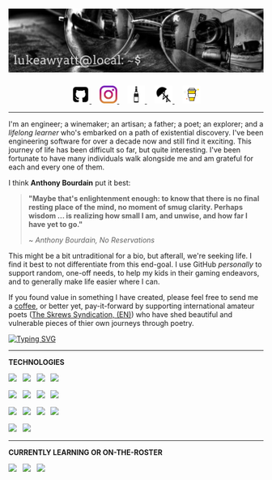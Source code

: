# [![Luke Wyatt Profile Header](https://raw.githubusercontent.com/lukeawyatt/lukeawyatt/main/assets/images/banner.jpg)](https://github.com/lukeawyatt)

<p align='center'>
    <a href="https://github.com/lukeawyatt">
        <picture>
            <source media="(prefers-color-scheme: dark)" srcset="https://github.com/lukeawyatt/lukeawyatt/blob/main/assets/icons/github.dark.png?raw=true">
            <source media="(prefers-color-scheme: light)" srcset="https://github.com/lukeawyatt/lukeawyatt/blob/main/assets/icons/github.png?raw=true">
            <img src="https://github.com/lukeawyatt/lukeawyatt/blob/main/assets/icons/github.png?raw=true" width="35" height="35">
        </picture>
    </a>
    &nbsp;&nbsp;&nbsp;
    <a href="https://www.instagram.com/luke.a.wyatt">
        <picture>
            <source media="(prefers-color-scheme: dark)" srcset="https://github.com/lukeawyatt/lukeawyatt/blob/main/assets/icons/instagram.dark.jpg?raw=true">
            <source media="(prefers-color-scheme: light)" srcset="https://github.com/lukeawyatt/lukeawyatt/blob/main/assets/icons/instagram.jpg?raw=true">
            <img src="https://github.com/lukeawyatt/lukeawyatt/blob/main/assets/icons/instagram.jpg?raw=true" width="35" height="35">
        </picture>
    </a>
    &nbsp;&nbsp;&nbsp;
    <a href="https://maug.moulach.com">
        <picture>
            <source media="(prefers-color-scheme: dark)" srcset="https://github.com/lukeawyatt/lukeawyatt/blob/main/assets/icons/wine.dark.png?raw=true">
            <source media="(prefers-color-scheme: light)" srcset="https://github.com/lukeawyatt/lukeawyatt/blob/main/assets/icons/wine.png?raw=true">
            <img src="https://github.com/lukeawyatt/lukeawyatt/blob/main/assets/icons/wine.png?raw=true" width="35" height="35">
        </picture>
    </a>
    &nbsp;&nbsp;&nbsp;
    <a href="https://loose.skre.ws/tree/ig.lw.html">
        <picture>
            <source media="(prefers-color-scheme: dark)" srcset="https://github.com/lukeawyatt/lukeawyatt/blob/main/assets/icons/skrews.dark.jpg?raw=true">
            <source media="(prefers-color-scheme: light)" srcset="https://github.com/lukeawyatt/lukeawyatt/blob/main/assets/icons/skrews.jpg?raw=true">
            <img src="https://github.com/lukeawyatt/lukeawyatt/blob/main/assets/icons/skrews.jpg?raw=true" width="35" height="35">
        </picture>
    </a>
    &nbsp;&nbsp;&nbsp;
    <a href="https://www.buymeacoffee.com/lukeawyatt">
        <picture>
            <source media="(prefers-color-scheme: dark)" srcset="https://github.com/lukeawyatt/lukeawyatt/blob/main/assets/icons/buy-me-a-coffee.dark.png?raw=true">
            <source media="(prefers-color-scheme: light)" srcset="https://github.com/lukeawyatt/lukeawyatt/blob/main/assets/icons/buy-me-a-coffee.png?raw=true">
            <img src="https://github.com/lukeawyatt/lukeawyatt/blob/main/assets/icons/buy-me-a-coffee.png?raw=true" width="35" height="35">
        </picture>
    </a>
</p>

---

I'm an engineer; a winemaker; an artisan; a father; a poet; an explorer; and a *lifelong learner* who's embarked on a path of existential discovery. I've been engineering software for over a decade now and still find it exciting. This journey of life has been difficult so far, but quite interesting.  I've been fortunate to have many individuals walk alongside me and am grateful for each and every one of them.

I think **Anthony Bourdain** put it best: 

> **"**Maybe that's enlightenment enough: to know that there is no final resting place of the mind, no moment of smug clarity. Perhaps wisdom ... is realizing how small I am, and unwise, and how far I have yet to go.**"**
> 
> ~ *Anthony Bourdain, No Reservations*

This might be a bit untraditional for a bio, but afterall, we're seeking life.  I find it best to not differentiate from this end-goal.  I use GitHub *personally* to support random, one-off needs, to help my kids in their gaming endeavors, and to generally make life easier where I can.

If you found value in something I have created, please feel free to send me a [coffee](https://www.buymeacoffee.com/lukeawyatt), or better yet, pay-it-forward by supporting international amateur poets ([The Skrews Syndication, (EN)](https://loose.skre.ws/issues/000.html)) who have shed beautiful and vulnerable pieces of thier own journeys through poetry.

[![Typing SVG](https://readme-typing-svg.herokuapp.com/?font=comfortaa&color=016EEA&size=14&width=800&lines=~$%20git%20clone%20https://github.com/lukeawyatt/docker-tlauncher.git;~$%20docker%20build%20-t%20tlauncher%20docker-tlauncher/source;~$%20docker%20run%20--rm%20-dit%20%20-v%20/tmp/.X11-unix:/tmp/.X11-unix%20-e%20DISPLAY=$DISPLAY%20tlauncher;~$)](https://git.io/typing-svg)

---

**TECHNOLOGIES**

![](https://img.shields.io/badge/Language-Dotnet-informational?style=for-the-badge&logo=dotnet&logoColor=white&color=2bbc8a)&nbsp;&nbsp;
![](https://img.shields.io/badge/Language-Shell-informational?style=for-the-badge&logo=gnubash&logoColor=white&color=2bbc8a)&nbsp;&nbsp;
![](https://img.shields.io/badge/Language-TSQL-informational?style=for-the-badge&logo=microsoftsqlserver&logoColor=white&color=2bbc8a)&nbsp;&nbsp;
![](https://img.shields.io/badge/Language-Javascript-informational?style=for-the-badge&logo=javascript&logoColor=white&color=2bbc8a)&nbsp;&nbsp;

![](https://img.shields.io/badge/Language-NodeJS-informational?style=for-the-badge&logo=nodedotjs&logoColor=white&color=2bbc8a)&nbsp;&nbsp;
![](https://img.shields.io/badge/Markup-HTML-informational?style=for-the-badge&logo=html5&logoColor=white&color=5dade2)&nbsp;&nbsp;
![](https://img.shields.io/badge/Markup-CSS-informational?style=for-the-badge&logo=css3&logoColor=white&color=5dade2)&nbsp;&nbsp;
![](https://img.shields.io/badge/Platform-Azure-informational?style=for-the-badge&logo=microsoftazure&logoColor=white&color=af7ac5)&nbsp;&nbsp;

![](https://img.shields.io/badge/Platform-GCP-informational?style=for-the-badge&logo=googlecloud&logoColor=white&color=af7ac5)&nbsp;&nbsp;
![](https://img.shields.io/badge/Engine-Docker-informational?style=for-the-badge&logo=docker&logoColor=white&color=af7ac5)&nbsp;&nbsp;
![](https://img.shields.io/badge/Engine-Argo-informational?style=for-the-badge&logo=conventionalcommits&logoColor=white&color=af7ac5)&nbsp;&nbsp;
![](https://img.shields.io/badge/Engine-Mirth-informational?style=for-the-badge&logo=conventionalcommits&logoColor=white&color=af7ac5)&nbsp;&nbsp;

![](https://img.shields.io/badge/Stack-Jamstack-informational?style=for-the-badge&logo=jamstack&logoColor=white&color=d98880)&nbsp;&nbsp;
![](https://img.shields.io/badge/Stack-MEAN-informational?style=for-the-badge&logo=conventionalcommits&logoColor=white&color=d98880)&nbsp;&nbsp;

---

**CURRENTLY LEARNING OR ON-THE-ROSTER**

![](https://img.shields.io/badge/Language-Go-informational?style=for-the-badge&logo=goland&logoColor=white&color=2bbc8a)&nbsp;&nbsp;
![](https://img.shields.io/badge/Platform-K8s-informational?style=for-the-badge&logo=kubernetes&logoColor=white&color=af7ac5)&nbsp;&nbsp;
![](https://img.shields.io/badge/Engine-Nuclio-informational?style=for-the-badge&logo=conventionalcommits&logoColor=white&color=af7ac5)&nbsp;&nbsp;

